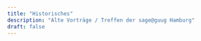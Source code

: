 ```yaml
---
title: "Historisches"
description: "Alte Vorträge / Treffen der sage@guug Hamburg"
draft: false
---
```

